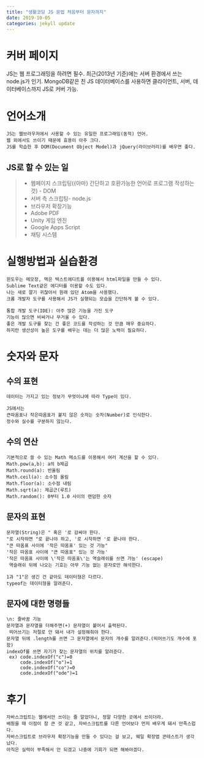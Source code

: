 ```yaml
---
title: "생활코딩 JS 문법 처음부터 문자까지"
date: 2019-10-05
categories: jekyll update
---
```

# 커버 페이지

  JS는 웹 프로그래밍을 하려면 필수.
  최근(2013년 기준)에는 서버 환경에서 쓰는 node.js가 인기.
  MongoDB같은 친 JS 데이터베이스를 사용하면 클라이언트, 서버, 데이터베이스까지 JS로 커버 가능.

# 언어소개

    JS는 웹브라우저에서 사용할 수 있는 유일한 프로그래밍(동적) 언어.
    웹 외에서도 쓰이기 때문에 효용이 아주 크다.
    JS를 학습한 후 DOM(Document Object Model)과 jQuery(라이브러리)를 배우면 좋다.
  ## JS로 할 수 있는 일
   > * 웹페이지 스크립팅({아마} 간단하고 호환가능한 언어로 프로그램 작성하는 것) - DOM
   > * 서버 측 스크립팅- node.js
   > * 브라우저 확장기능
   > * Adobe PDF
   > * Unity 게임 엔진
   > * Google Apps Script
   > * 채팅 시스템
      
# 실행방법과 실습환경
  
    윈도우는 메모장, 맥은 텍스트에디트를 이용해서 html파일을 만들 수 있다.
    Sublime Text같은 에디터를 이용할 수도 있다.
    나는 새로 깔기 귀찮아서 원래 있던 Atom을 사용했다.
    크롬 개발자 도구를 사용해서 JS가 실행되는 모습을 간단하게 볼 수 있다.
  
    통합 개발 도구(IDE): 아주 많은 기능을 가진 도구
    기능이 많으면 비싸거나 무거울 수 있다.
    좋은 개발 도구를 찾는 건 좋은 코드를 작성하는 것 만큼 매우 중요하다.
    하지만 생산성이 높은 도구를 배우는 데는 더 많은 노력이 필요하다.
  
# 숫자와 문자

  ## 수의 표현
  
    데이터는 가지고 있는 정보가 무엇이냐에 따라 Type이 있다.
  
    JS에서는
    큰따옴표나 작은따옴표가 붙지 않은 숫자는 숫자(Number)로 인식한다.
    정수와 실수를 구분하지 않는다.
  
  ## 수의 연산
  
    기본적으로 쓸 수 있는 Math 메소드를 이용해서 여러 계산을 할 수 있다.
    Math.pow(a,b): a의 b제곱
    Math.round(a): 반올림 
    Math.ceil(a): 소수점 올림
    Math.floor(a): 소수점 내림
    Math.sqrt(a): 제곱근(루트)
    Math.random(): 0부터 1.0 사이의 랜덤한 숫자
  
  ## 문자의 표현
     
    문자열(String)은 " 혹은 '로 감싸야 한다. 
    "로 시작하면 "로 끝나야 하고, '로 시작하면 '로 끝나야 한다. 
    "큰 따옴표 사이에 '작은 따옴표' 있는 것 가능"
    '작은 따옴표 사이에 "큰 따옴표" 있는 것 가능'
    '작은 따옴표 사이에 \'작은 따옴표\'는 역슬래쉬를 쓰면 가능' (escape)
     역슬래쉬 뒤에 나오는 기호는 아무 기능 없는 문자로만 해석한다.
    
    1과 "1"은 생긴 건 같아도 데이터형은 다르다.
    typeof는 데이터형을 알려준다.
    
  ## 문자에 대한 명령들
  
    \n: 줄바꿈 기능
    문자열과 문자열을 더해주면(+) 문자열이 붙어서 출력된다. 
     띄어쓰기는 저절로 안 돼서 내가 설정해줘야 한다.
    문자열 뒤에 .length를 쓰면 그 문자열에서 문자의 개수를 알려준다.(띄어쓰기도 개수에 포함)
    indexOf를 쓰면 자기가 찾는 문자열의 위치를 알려준다.
     ex) code.indexOf("c")=0
         code.indexOf("o")=1
         code.indexOf("co")=0
         code.indexOf("ode")=1
         
# 후기
  
    자바스크립트는 웹에서만 쓰이는 줄 알았더니, 정말 다양한 곳에서 쓰이더라.
    배웠을 때 이점이 참 큰 것 같고, 자바스크립트를 다른 언어보다 먼저 배우게 돼서 만족스럽다.
    자바스크립트로 브라우저 확장기능을 만들 수 있다는 걸 보고, 웨일 확장앱 콘테스트가 생각 났다.
    아직은 실력이 부족해서 안 되겠고 나중에 기회가 되면 해봐야겠다.
    
